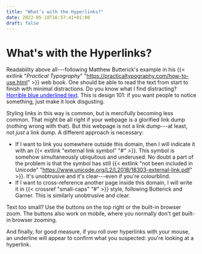 ```yaml
---
title: "What’s with the Hyperlinks?"
date: 2022-05-18T16:57:41+01:00
draft: false
---
```


# What's with the Hyperlinks?

Readability above all---following Matthew Butterick's example in his {{< extlink "*Practical Typography*" "https://practicaltypography.com/how-to-use.html" >}} web book. One should be able to read the text from start to finish with minimal distractions. Do you know what I find distracting? <span style="color: blue; text-decoration: underline">Horrible blue underlined text</span>. This is design 101: if you want people to notice something, just make it look disgusting.

Styling links in this way is common, but is mercifully becoming less common. That might be all right if your webpage is a glorified link dump (nothing wrong with that). But this webpage is not a link dump---at least, not *just* a link dump. A different approach is necessary:

- If I want to link you somewhere outside this domain, then I will indicate it with an {{< extlink "external link symbol" "#" >}}. This symbol is somehow simultaneously ubiquitous and underused. No doubt a part of the problem is that the symbol has still {{< extlink "not been included in Unicode" "https://www.unicode.org/L2/L2018/18303-external-link.pdf" >}}. It's unobtrusive and it's clear---even if you're colourblind.
- If I want to cross-reference another page inside this domain, I will write it in {{< crossref "small-caps" "#" >}} style, following Butterick and Garner. This is similarly unobtrusive and clear.

Text too small? Use the buttons on the top right or the built-in browser zoom. The buttons also work on mobile, where you normally don't get built-in browser zooming.

And finally, for good measure, if you roll over hyperlinks with your mouse, an underline will appear to confirm what you suspected: you're looking at a hyperlink.
